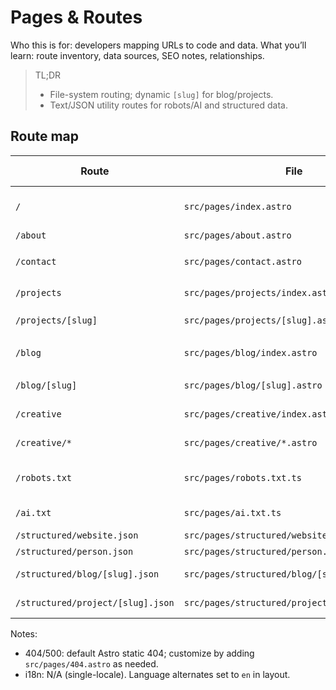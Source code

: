 # Pages & Routes

Who this is for: developers mapping URLs to code and data.
What you’ll learn: route inventory, data sources, SEO notes, relationships.

> TL;DR
> - File-system routing; dynamic `[slug]` for blog/projects.
> - Text/JSON utility routes for robots/AI and structured data.

## Route map

| Route | File | Data source | Key components | SEO notes |
|---|---|---|---|---|
| `/` | `src/pages/index.astro` | — | `Hero`, `MainLayout` | Home hero, background via layout |
| `/about` | `src/pages/about.astro` | — | `MainLayout` | Eager bg image |
| `/contact` | `src/pages/contact.astro` | — | `PageHero` | Form markup + `/scripts/contact-form.js` |
| `/projects` | `src/pages/projects/index.astro` | `getCollection('projects')` | `PageHero`, `ProjectCard` | Featured filter, bg `projects-bg` |
| `/projects/[slug]` | `src/pages/projects/[slug].astro` | Content collections | page-level components | Dynamic details |
| `/blog` | `src/pages/blog/index.astro` | `getCollection('blog')` (non-draft) | `PageHero`, card grid | Search/filter via `/scripts/blog-index.js` |
| `/blog/[slug]` | `src/pages/blog/[slug].astro` | Content collections | page-level components | Dynamic details |
| `/creative` | `src/pages/creative/index.astro` | (custom) | cards/modal | Gallery/lightbox patterns |
| `/creative/*` | `src/pages/creative/*.astro` | — | page-level | Static showcase pages |
| `/robots.txt` | `src/pages/robots.txt.ts` | — | — | Allows common AI bots; sitemap links |
| `/ai.txt` | `src/pages/ai.txt.ts` | — | — | Community AI policy |
| `/structured/website.json` | `src/pages/structured/website.json.ts` | — | — | JSON‑LD WebSite |
| `/structured/person.json` | `src/pages/structured/person.json.ts` | — | — | JSON‑LD Person |
| `/structured/blog/[slug].json` | `src/pages/structured/blog/[slug].json.ts` | Content collections | — | BlogPosting JSON‑LD |
| `/structured/project/[slug].json` | `src/pages/structured/project/[slug].json.ts` | Content collections | — | CreativeWork JSON‑LD |

Notes:
- 404/500: default Astro static 404; customize by adding `src/pages/404.astro` as needed.
- i18n: N/A (single-locale). Language alternates set to `en` in layout.
